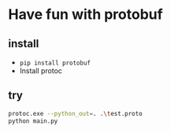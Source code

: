 # Have fun with protobuf


## install

- `pip install protobuf`
- Install protoc


## try


```bash
protoc.exe --python_out=. .\test.proto 
python main.py
```